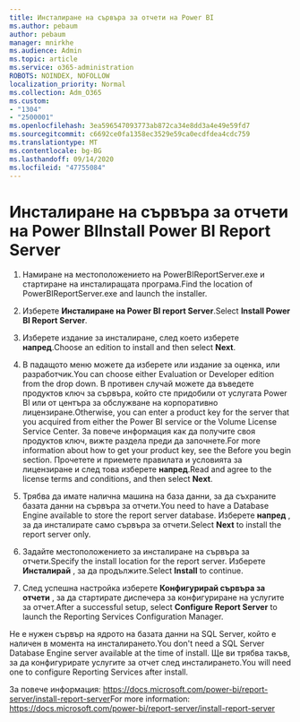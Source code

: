 ```yaml
---
title: Инсталиране на сървъра за отчети на Power BI
ms.author: pebaum
author: pebaum
manager: mnirkhe
ms.audience: Admin
ms.topic: article
ms.service: o365-administration
ROBOTS: NOINDEX, NOFOLLOW
localization_priority: Normal
ms.collection: Adm_O365
ms.custom:
- "1304"
- "2500001"
ms.openlocfilehash: 3ea596547093773ab872ca34e8dd3a4e49e59fd7
ms.sourcegitcommit: c6692ce0fa1358ec3529e59ca0ecdfdea4cdc759
ms.translationtype: MT
ms.contentlocale: bg-BG
ms.lasthandoff: 09/14/2020
ms.locfileid: "47755084"
---
```

# <a name="install-power-bi-report-server"></a><span data-ttu-id="d4463-102">Инсталиране на сървъра за отчети на Power BI</span><span class="sxs-lookup"><span data-stu-id="d4463-102">Install Power BI Report Server</span></span>

1. <span data-ttu-id="d4463-103">Намиране на местоположението на PowerBIReportServer.exe и стартиране на инсталиращата програма.</span><span class="sxs-lookup"><span data-stu-id="d4463-103">Find the location of PowerBIReportServer.exe and launch the installer.</span></span>

2. <span data-ttu-id="d4463-104">Изберете **Инсталиране на Power BI report Server**.</span><span class="sxs-lookup"><span data-stu-id="d4463-104">Select **Install Power BI Report Server**.</span></span>

3. <span data-ttu-id="d4463-105">Изберете издание за инсталиране, след което изберете **напред**.</span><span class="sxs-lookup"><span data-stu-id="d4463-105">Choose an edition to install and then select **Next**.</span></span>

4. <span data-ttu-id="d4463-106">В падащото меню можете да изберете или издание за оценка, или разработчик.</span><span class="sxs-lookup"><span data-stu-id="d4463-106">You can choose either Evaluation or Developer edition from the drop down.</span></span>  <span data-ttu-id="d4463-107">В противен случай можете да въведете продуктов ключ за сървъра, който сте придобили от услугата Power BI или от центъра за обслужване на корпоративно лицензиране.</span><span class="sxs-lookup"><span data-stu-id="d4463-107">Otherwise, you can enter a product key for the server that you acquired from either the Power BI service or the Volume License Service Center.</span></span> <span data-ttu-id="d4463-108">За повече информация как да получите своя продуктов ключ, вижте раздела преди да започнете.</span><span class="sxs-lookup"><span data-stu-id="d4463-108">For more information about how to get your product key, see the Before you begin section.</span></span> <span data-ttu-id="d4463-109">Прочетете и приемете правилата и условията за лицензиране и след това изберете **напред**.</span><span class="sxs-lookup"><span data-stu-id="d4463-109">Read and agree to the license terms and conditions, and then select **Next**.</span></span>

5. <span data-ttu-id="d4463-110">Трябва да имате налична машина на база данни, за да съхраните базата данни на сървъра за отчети.</span><span class="sxs-lookup"><span data-stu-id="d4463-110">You need to have a Database Engine available to store the report server database.</span></span> <span data-ttu-id="d4463-111">Изберете **напред** , за да инсталирате само сървъра за отчети.</span><span class="sxs-lookup"><span data-stu-id="d4463-111">Select **Next** to install the report server only.</span></span>

6. <span data-ttu-id="d4463-112">Задайте местоположението за инсталиране на сървъра за отчети.</span><span class="sxs-lookup"><span data-stu-id="d4463-112">Specify the install location for the report server.</span></span> <span data-ttu-id="d4463-113">Изберете **Инсталирай** , за да продължите.</span><span class="sxs-lookup"><span data-stu-id="d4463-113">Select **Install** to continue.</span></span>

7. <span data-ttu-id="d4463-114">След успешна настройка изберете **Конфигурирай сървъра за отчети** , за да стартирате диспечера за конфигуриране на услугите за отчет.</span><span class="sxs-lookup"><span data-stu-id="d4463-114">After a successful setup, select **Configure Report Server** to launch the Reporting Services Configuration Manager.</span></span>

<span data-ttu-id="d4463-115">Не е нужен сървър на ядрото на базата данни на SQL Server, който е наличен в момента на инсталирането.</span><span class="sxs-lookup"><span data-stu-id="d4463-115">You don't need a SQL Server Database Engine server available at the time of install.</span></span> <span data-ttu-id="d4463-116">Ще ви трябва такъв, за да конфигурирате услугите за отчет след инсталирането.</span><span class="sxs-lookup"><span data-stu-id="d4463-116">You will need one to configure Reporting Services after install.</span></span>

<span data-ttu-id="d4463-117">За повече информация: https://docs.microsoft.com/power-bi/report-server/install-report-server</span><span class="sxs-lookup"><span data-stu-id="d4463-117">For more information: https://docs.microsoft.com/power-bi/report-server/install-report-server</span></span>

